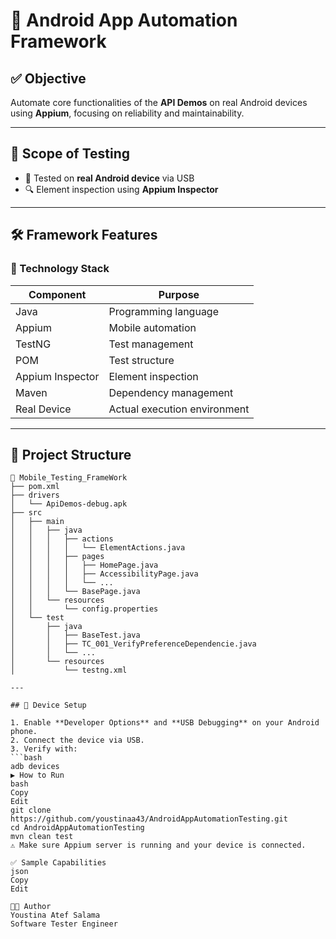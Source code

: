 # 📱 Android App Automation Framework

## ✅ Objective
Automate core functionalities of the **API Demos** on real Android devices using **Appium**, focusing on reliability and maintainability.

---

## 🧪 Scope of Testing

- 📲 Tested on **real Android device** via USB  
- 🔍 Element inspection using **Appium Inspector**

---

## 🛠️ Framework Features

### 🔧 Technology Stack

| Component         | Purpose                          |
|-------------------|----------------------------------|
| Java              | Programming language             |
| Appium            | Mobile automation                |
| TestNG            | Test management                  |
| POM               | Test structure                   |
| Appium Inspector  | Element inspection               |
| Maven             | Dependency management            |
| Real Device       | Actual execution environment     |

---

## 📂 Project Structure

```text
📂 Mobile_Testing_FrameWork
├── pom.xml
├── drivers
│   └── ApiDemos-debug.apk
├── src
│   ├── main
│   │   ├── java
│   │   │   ├── actions
│   │   │   │   └── ElementActions.java
│   │   │   ├── pages
│   │   │   │   ├── HomePage.java
│   │   │   │   ├── AccessibilityPage.java
│   │   │   │   └── ...
│   │   │   └── BasePage.java
│   │   └── resources
│   │       └── config.properties
│   └── test
│       ├── java
│       │   ├── BaseTest.java
│       │   ├── TC_001_VerifyPreferenceDependencie.java
│       │   └── ...
│       └── resources
│           └── testng.xml

---

## 🔌 Device Setup

1. Enable **Developer Options** and **USB Debugging** on your Android phone.
2. Connect the device via USB.
3. Verify with:
```bash
adb devices
▶️ How to Run
bash
Copy
Edit
git clone https://github.com/youstinaa43/AndroidAppAutomationTesting.git
cd AndroidAppAutomationTesting
mvn clean test
⚠️ Make sure Appium server is running and your device is connected.

✅ Sample Capabilities
json
Copy
Edit

👨‍💻 Author
Youstina Atef Salama
Software Tester Engineer


